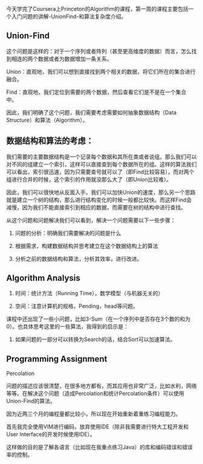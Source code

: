 今天学完了Coursera上Princeton的Algorithm的课程，第一周的课程主要包括一个入门问题的讲解-UnionFind-和算法复杂度介绍。

## Union-Find
这个问题是这样的：对于一个序列或者阵列（甚至更高维度的数据）而言，怎么找到相连的两个数据或者为数据增加一条关系。

Union：直观地，我们可以想到直接找到两个相关的数据，将它们所在的集合进行融合。

Find：直观地，我们定位到需要的两个数据，然后查看它们是不是在一个集合中。

因此，我们明确了这个问题，我们需要考虑需要如何抽象数据结构（Data Structure）和算法（Algorithm）。

## 数据结构和算法的考虑：
我们需要的主要数据结构是一个记录每个数据和其所在类或者说组。那么我们可以对不同的组建立一个索引，这样可以直接查到每个数据所在的组。这样的算法我们可以看出，索引很迅速，因为只需要查号就可以了（即Find比较容易），而对两个组进行合并的时候，这个索引的作用就没那么大了（即Union比较难）。

因此，我们可以很快地从反面入手。我们可以加快Union的速度，那么另一个思路就是建立一个树的结构，那么进行结构变化的时候一般都比较快。而这样Find会减慢，因为我们不能直接索引到相应的数据，而需要在树的结构中进行查找。

从这个问题和问题解决我们可以看到，解决一个问题需要以下一些步骤：

1. 问题的分析：明确我们需要解决的问题是什么

2. 根据需求，构建数据结构并思考建立在这个数据结构上的算法

3. 分析之前的数据结构和算法，分析其效率，进行改进。

## Algorithm Analysis
1. 时间：统计方法（Running Time），数学模型（与机器无关的）

2. 空间：注意计算机的规格，Pending，head等问题。



课程中还出现了一些小问题，比如3-Sum（在一个序列中是否存在3个数的和为0）。也具体思考这里的一些算法，我得到的启示是：

1. 如果问题的一部分可以转换为Search的话，结合Sort可以加速算法。

## Programming Assignment
Percolation

问题的描述应该很清楚，在很多地方都有，而其应用也非常广泛，比如水利，网络等等。在解决这个问题（造成Percolation和统计Percolation条件）可以使用Union-Find的算法。

因为近两三个月的编程量都比较小，所以现在开始重新着重练习编程能力。

首先我完全使用VIM进行编码，放弃使用IDE（除非我需要进行特大工程开发和User Interface的开发时候使用IDE）。

这样做的目的是了解各语言（比如现在我重点练习Java）的库和编码错误和错误率的控制。
